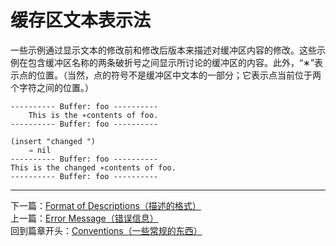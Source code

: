 # 缓存区文本表示法
一些示例通过显示文本的修改前和修改后版本来描述对缓冲区内容的修改。这些示例在包含缓冲区名称的两条破折号之间显示所讨论的缓冲区的内容。此外，“∗”表示点的位置。（当然，点的符号不是缓冲区中文本的一部分；它表示点当前位于两个字符之间的位置。）  

	---------- Buffer: foo ----------
		This is the ∗contents of foo.
	---------- Buffer: foo ----------

	(insert "changed ")
		⇒ nil
	---------- Buffer: foo ----------
	This is the changed ∗contents of foo.
	---------- Buffer: foo ----------
**********************************************
下一篇：[Format of Descriptions（描述的格式）](./1.3.7-Format_of_Descriptions（描述的格式）.md)  
上一篇：[Error Message（错误信息）](./1.3.5-Error_Messages（错误信息）.md)  
回到篇章开头：[Conventions（一些常规的东西）](./1.3-Conventions（一些常规的东西）.md)
